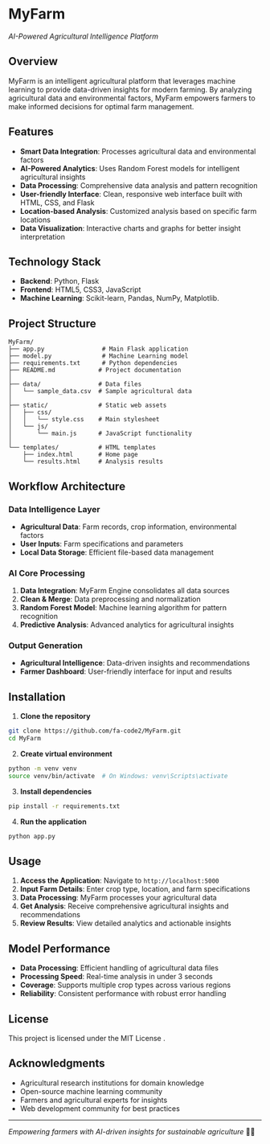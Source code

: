 # MyFarm 
*AI-Powered Agricultural Intelligence Platform*

## Overview
MyFarm is an intelligent agricultural platform that leverages machine learning to provide data-driven insights for modern farming. By analyzing agricultural data and environmental factors, MyFarm empowers farmers to make informed decisions for optimal farm management.

## Features
- **Smart Data Integration**: Processes agricultural data and environmental factors
- **AI-Powered Analytics**: Uses Random Forest models for intelligent agricultural insights
- **Data Processing**: Comprehensive data analysis and pattern recognition
- **User-friendly Interface**: Clean, responsive web interface built with HTML, CSS, and Flask
- **Location-based Analysis**: Customized analysis based on specific farm locations
- **Data Visualization**: Interactive charts and graphs for better insight interpretation

## Technology Stack
- **Backend**: Python, Flask
- **Frontend**: HTML5, CSS3, JavaScript
- **Machine Learning**: Scikit-learn, Pandas, NumPy, Matplotlib.

## Project Structure
```
MyFarm/
├── app.py                # Main Flask application
├── model.py              # Machine Learning model
├── requirements.txt      # Python dependencies
├── README.md            # Project documentation
│
├── data/                # Data files
│   └── sample_data.csv  # Sample agricultural data
│
├── static/              # Static web assets
│   ├── css/
│   │   └── style.css    # Main stylesheet
│   └── js/
│       └── main.js      # JavaScript functionality
│
└── templates/           # HTML templates
    ├── index.html       # Home page
    └── results.html     # Analysis results
```

## Workflow Architecture

### Data Intelligence Layer
- **Agricultural Data**: Farm records, crop information, environmental factors
- **User Inputs**: Farm specifications and parameters
- **Local Data Storage**: Efficient file-based data management

### AI Core Processing
1. **Data Integration**: MyFarm Engine consolidates all data sources
2. **Clean & Merge**: Data preprocessing and normalization
3. **Random Forest Model**: Machine learning algorithm for pattern recognition
4. **Predictive Analysis**: Advanced analytics for agricultural insights

### Output Generation
- **Agricultural Intelligence**: Data-driven insights and recommendations
- **Farmer Dashboard**: User-friendly interface for input and results

## Installation

1. **Clone the repository**
```bash
git clone https://github.com/fa-code2/MyFarm.git
cd MyFarm
```

2. **Create virtual environment**
```bash
python -m venv venv
source venv/bin/activate  # On Windows: venv\Scripts\activate
```

3. **Install dependencies**
```bash
pip install -r requirements.txt
```


4. **Run the application**
```bash
python app.py
```

## Usage

1. **Access the Application**: Navigate to `http://localhost:5000`
2. **Input Farm Details**: Enter crop type, location, and farm specifications
3. **Data Processing**: MyFarm processes your agricultural data
4. **Get Analysis**: Receive comprehensive agricultural insights and recommendations
5. **Review Results**: View detailed analytics and actionable insights




## Model Performance
- **Data Processing**: Efficient handling of agricultural data files
- **Processing Speed**: Real-time analysis in under 3 seconds
- **Coverage**: Supports multiple crop types across various regions
- **Reliability**: Consistent performance with robust error handling


## License
This project is licensed under the MIT License .

## Acknowledgments
- Agricultural research institutions for domain knowledge
- Open-source machine learning community
- Farmers and agricultural experts for insights
- Web development community for best practices

---

*Empowering farmers with AI-driven insights for sustainable agriculture* 🚜✨
